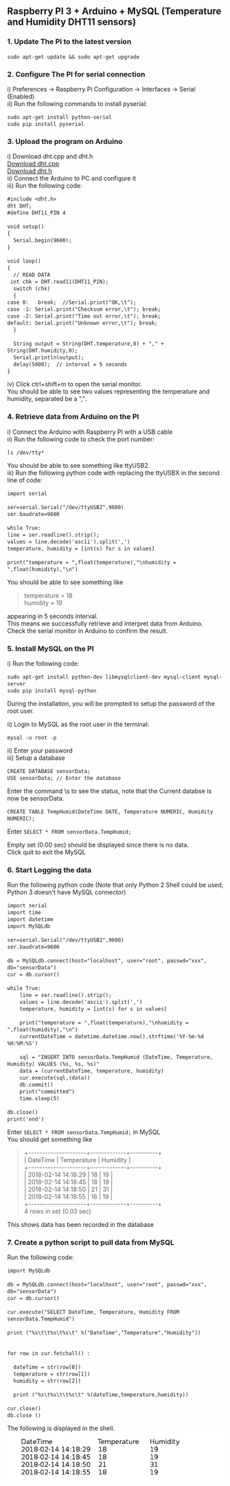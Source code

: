 ## Raspberry PI 3 + Arduino + MySQL (Temperature and Humidity DHT11 sensors)

### 1. Update The PI to the latest version  

    sudo apt-get update && sudo apt-get upgrade
    
### 2. Configure The PI for serial connection  
i) Preferences -> Raspberry Pi Configuration -> Interfaces -> Serial (Enabled)  
ii) Run the following commands to install pyserial:  

    sudo apt-get install python-serial
    sudo pip install pyserial

### 3.  Upload the program on Arduino
i) Download dht.cpp and dht.h  
[Download dht.cpp](dht.cpp)  
[Download dht.h](dht.h)  
ii) Connect the Arduino to PC and configure it  
iii) Run the following code:

    #include <dht.h>  
    dht DHT;  
    #define DHT11_PIN 4
    
    void setup()  
    {  
      Serial.begin(9600); 
    }  
      
    void loop()  
    {  
      // READ DATA  
     int chk = DHT.read11(DHT11_PIN);  
      switch (chk)  
      {  
    case 0:   break;  //Serial.print("OK,\t");
    case -1: Serial.print("Checksum error,\t"); break;  
    case -2: Serial.print("Time out error,\t"); break;  
    default: Serial.print("Unknown error,\t"); break;  
      }  
      
      String output = String(DHT.temperature,0) + "," +  String(DHT.humidity,0);
      Serial.println(output);  
      delay(5000);  // interval = 5 seconds
    }  

iv) Click ctrl+shift+m to open the serial monitor.  
You should be able to see two values representing the temperature and humidity, separated be a ",".

### 4. Retrieve data from Arduino on the PI
i) Connect the Arduino with Raspberry PI with a USB cable  
ii) Run the following code to check the port number: 
 
    ls /dev/tty*
    
You should be able to see something like ttyUSB2.  
iii) Run the following python code with replacing the ttyUSBX in the second line of code:

    import serial
    
    ser=serial.Serial("/dev/ttyUSB2",9600) 
    ser.baudrate=9600
    
    while True:
    line = ser.readline().strip();
    values = line.decode('ascii').split(',')
    temperature, humidity = [int(s) for s in values]
    
    print("temperature = ",float(temperature),"\nhumidity = ",float(humidity),"\n")

You should be able to see something like
>temperature = 18  
>humidity = 19

appearing in 5 seconds interval.  
This means we successfully retrieve and interpret data from Arduino.  
Check the serial monitor in Arduino to confirm the result. 

### 5. Install MySQL on the PI
i) Run the following code:

    sudo apt-get install python-dev libmysqlclient-dev mysql-client mysql-server
    sudo pip install mysql-python
    
During the installation, you will be prompted to setup the password of the root user.  

ii) Login to MySQL as the root user in the terminal:

    mysql -u root -p
    
ii) Enter your password  
iii) Setup a database

    CREATE DATABASE sensorData; 
    USE sensorData; // Enter the database
    
Enter the command \s to see the status, note that the Current databse is now be sensorData.

    CREATE TABLE TempHumid(DateTime DATE, Temperature NUMERIC, Humidity NUMERIC);

Enter `SELECT * FROM sensorData.TempHumid;`  

Empty set (0.00 sec) should be displayed since there is no data.  
Click quit to exit the MySQL

### 6. Start Logging the data
Run the following python code (Note that only Python 2 Shell could be used, Python 3 doesn't have MySQL connector)  

    import serial
    import time
    import datetime
    import MySQLdb
    
    ser=serial.Serial("/dev/ttyUSB2",9600)
    ser.baudrate=9600
    
    db = MySQLdb.connect(host="localhost", user="root", passwd="xxx", db="sensorData")
    cur = db.cursor()
    
    while True:
    	line = ser.readline().strip();
    	values = line.decode('ascii').split(',')
    	temperature, humidity = [int(s) for s in values]
    
    	print("temperature = ",float(temperature),"\nhumidity = ",float(humidity),"\n")
    	currentDateTime = datetime.datetime.now().strftime('%Y-%m-%d %H:%M:%S')
       
    	sql = "INSERT INTO sensorData.TempHumid (DateTime, Temperature, Humidity) VALUES (%s, %s, %s)"
    	data = (currentDateTime, temperature, humidity)
    	cur.execute(sql,(data))
    	db.commit()
    	print("committed")
    	time.sleep(5)
    
    db.close()
    print('end')


Enter `SELECT * FROM sensorData.TempHumid;` in MySQL  
You should get something like  
> +---------------------+-------------+----------+  
> | DateTime            | Temperature | Humidity |  
> +---------------------+-------------+----------+  
> | 2018-02-14 14:18:29 |          18 |       19 |  
> | 2018-02-14 14:18:45 |          18 |       19 |  
> | 2018-02-14 14:18:50 |          21 |       31 |  
> | 2018-02-14 14:18:55 |          18 |       19 |  
> +---------------------+-------------+----------+  
> 4 rows in set (0.03 sec)  

This shows data has been recorded in the database

### 7. Create a python script to pull data from MySQL
Run the following code:

    import MySQLdb
    
    db = MySQLdb.connect(host="localhost", user="root", passwd="xxx", db="sensorData")
    cur = db.cursor()
    
    cur.execute("SELECT DateTime, Temperature, Humidity FROM sensorData.TempHumid")
    
    print ("%s\t\t%s\t%s\t" %("DateTime","Temperature","Humidity"))
    

    for row in cur.fetchall() :

      dateTime = str(row[0])
      temperature = str(row[1])
      humidity = str(row[2])
    
      print ("%s\t%s\t\t%s\t" %(dateTime,temperature,humidity))
    
    cur.close()
    db.close ()

The following is displayed in the shell.  
![](pic1.jpg)
